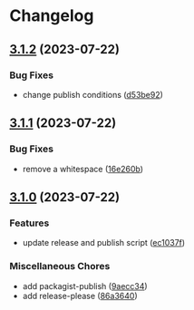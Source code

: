 # Changelog

## [3.1.2](https://github.com/zuzanawangle/buttercms-php/compare/v3.1.1...v3.1.2) (2023-07-22)


### Bug Fixes

* change publish conditions ([d53be92](https://github.com/zuzanawangle/buttercms-php/commit/d53be92e65f0ac1e36955184ecaa99ad97c7dec5))

## [3.1.1](https://github.com/zuzanawangle/buttercms-php/compare/v3.1.0...v3.1.1) (2023-07-22)


### Bug Fixes

* remove a whitespace ([16e260b](https://github.com/zuzanawangle/buttercms-php/commit/16e260bc4937a3b7ae3a125ac2d1677b160187e2))

## [3.1.0](https://github.com/zuzanawangle/buttercms-php/compare/v3.0.1...v3.1.0) (2023-07-22)


### Features

* update release and publish script ([ec1037f](https://github.com/zuzanawangle/buttercms-php/commit/ec1037f105ad06e15baccaba7875f4479c6d654d))


### Miscellaneous Chores

* add packagist-publish ([9aecc34](https://github.com/zuzanawangle/buttercms-php/commit/9aecc34f5a050bf17ada4f2628e94068a46eee48))
* add release-please ([86a3640](https://github.com/zuzanawangle/buttercms-php/commit/86a36400429e584fe0998162764497a0ff436488))
